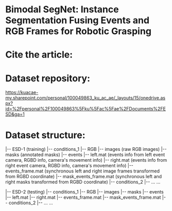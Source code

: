 # Bimodal SegNet: Instance Segmentation Fusing Events and RGB Frames for Robotic Grasping

# Cite the article:


# Dataset repository:
https://kuacae-my.sharepoint.com/personal/100049863_ku_ac_ae/_layouts/15/onedrive.aspx?id=%2Fpersonal%2F100049863%5Fku%5Fac%5Fae%2FDocuments%2FESD&ga=1

# Dataset structure:

|-- ESD-1 (training)
    |-- conditions_1
        |-- RGB
            |-- images                   (raw RGB images)
            |-- masks                    (annotated masks)
        |-- events
            |-- left.mat                 (events info from left event camera, RGBD info, camera's movement info)
            |-- right.mat                (events info from right event camera, RGBD info, camera's movement info)
            |-- events_frame.mat         (synchronous left and right image frames transformed from RGBD coordinate)
            |-- mask_events_frame.mat    (synchronous left and right masks transformed from RGBD coordinate)
    |-- conditions_2
        |-- ...
    ...

|-- ESD-2 (testing)
    |-- conditions_1
        |-- RGB
            |-- images
            |-- masks
        |-- events
            |-- left.mat
            |-- right.mat
            |-- events_frame.mat
            |-- mask_events_frame.mat
    |-- conditions_2
        |-- ...
    ...
